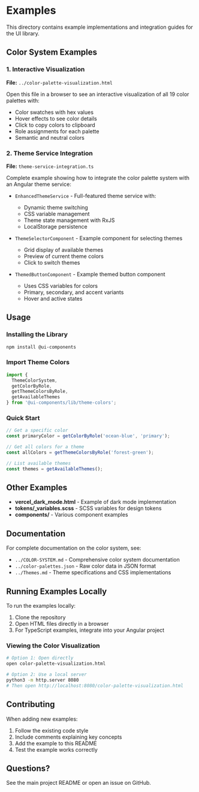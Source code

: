 # Examples

This directory contains example implementations and integration guides for the UI library.

## Color System Examples

### 1. Interactive Visualization
**File:** `../color-palette-visualization.html`

Open this file in a browser to see an interactive visualization of all 19 color palettes with:
- Color swatches with hex values
- Hover effects to see color details
- Click to copy colors to clipboard
- Role assignments for each palette
- Semantic and neutral colors

### 2. Theme Service Integration
**File:** `theme-service-integration.ts`

Complete example showing how to integrate the color palette system with an Angular theme service:

- `EnhancedThemeService` - Full-featured theme service with:
  - Dynamic theme switching
  - CSS variable management
  - Theme state management with RxJS
  - LocalStorage persistence
  
- `ThemeSelectorComponent` - Example component for selecting themes
  - Grid display of available themes
  - Preview of current theme colors
  - Click to switch themes

- `ThemedButtonComponent` - Example themed button component
  - Uses CSS variables for colors
  - Primary, secondary, and accent variants
  - Hover and active states

## Usage

### Installing the Library

```bash
npm install @ui-components
```

### Import Theme Colors

```typescript
import { 
  ThemeColorSystem, 
  getColorByRole, 
  getThemeColorsByRole,
  getAvailableThemes 
} from '@ui-components/lib/theme-colors';
```

### Quick Start

```typescript
// Get a specific color
const primaryColor = getColorByRole('ocean-blue', 'primary');

// Get all colors for a theme
const allColors = getThemeColorsByRole('forest-green');

// List available themes
const themes = getAvailableThemes();
```

## Other Examples

- **vercel_dark_mode.html** - Example of dark mode implementation
- **tokens/_variables.scss** - SCSS variables for design tokens
- **components/** - Various component examples

## Documentation

For complete documentation on the color system, see:
- `../COLOR-SYSTEM.md` - Comprehensive color system documentation
- `../color-palettes.json` - Raw color data in JSON format
- `../Themes.md` - Theme specifications and CSS implementations

## Running Examples Locally

To run the examples locally:

1. Clone the repository
2. Open HTML files directly in a browser
3. For TypeScript examples, integrate into your Angular project

### Viewing the Color Visualization

```bash
# Option 1: Open directly
open color-palette-visualization.html

# Option 2: Use a local server
python3 -m http.server 8080
# Then open http://localhost:8080/color-palette-visualization.html
```

## Contributing

When adding new examples:

1. Follow the existing code style
2. Include comments explaining key concepts
3. Add the example to this README
4. Test the example works correctly

## Questions?

See the main project README or open an issue on GitHub.

